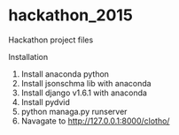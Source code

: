 # hackathon_2015
Hackathon project files

Installation

1. Install anaconda python
2. Install jsonschma lib with anaconda
3. Install django v1.6.1 with anaconda
4. Install pydvid 
5. python managa.py runserver
6. Navagate to http://127.0.0.1:8000/clotho/
